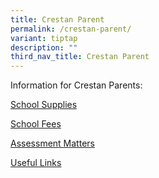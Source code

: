 ```yaml
---
title: Crestan Parent
permalink: /crestan-parent/
variant: tiptap
description: ""
third_nav_title: Crestan Parent
---
```

<p>Information for Crestan Parents:</p>
<p><a href="https://www.crestsec.edu.sg/info-at-crest/school-supplies/" rel="noopener noreferrer nofollow" target="_blank">School Supplies</a>
</p>
<p><a href="https://www.crestsec.edu.sg/info-at-crest/fees/" rel="noopener noreferrer nofollow" target="_blank">School Fees</a>
</p>
<p><a href="https://www.crestsec.edu.sg/curriculum/assessment-matters/" rel="noopener noreferrer nofollow" target="_blank">Assessment Matters</a>
</p>
<p><a href="https://www.crestsec.edu.sg/info-at-crest/useful-links/parent/" rel="noopener noreferrer nofollow" target="_blank">Useful Links</a>
</p>